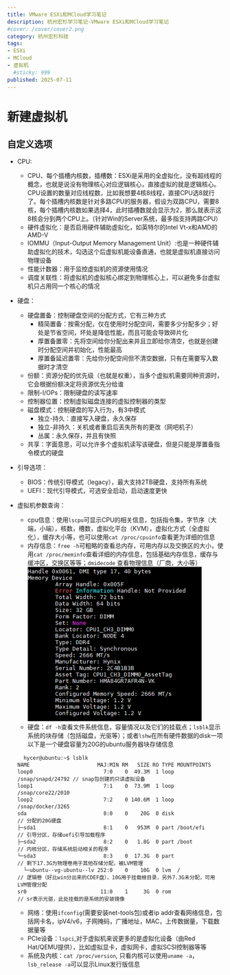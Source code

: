 ```yaml
---
title: VMware ESXi和MCloud学习笔记
description: 杭州宏杉学习笔记-VMware ESXi和MCloud学习笔记
#cover: /cover/cover2.png
category: 杭州宏杉科技
tags:
- ESXi
- MCloud
- 虚拟机
  #sticky: 999
published: 2025-07-11
---
```


# 新建虚拟机

## 自定义选项

* CPU:
  * CPU、每个插槽内核数，插槽数：ESXi是采用的全虚拟化，没有超线程的概念，也就是说没有物理核心对应逻辑核心，直接虚拟的就是逻辑核心。CPU设置的数量对应线程数，比如我想要4核8线程，直接CPU选8就行了。每个插槽内核数是针对多路CPU的服务器，假设为双路CPU，需要8核，每个插槽内核数如果选择4，此时插槽数就会显示为2，那么就表示这8核会分到两个CPU上。（针对Win的Server系统，最多指支持两路CPU）
  * 硬件虚拟化：是否启用硬件辅助虚拟化，如英特尔的Intel Vt-x和AMD的AMD-V
  * IOMMU（Input-Output Memory Management Unit）:也是一种硬件辅助虚拟化的技术，勾选这个后虚拟机能设备直通，也就是虚拟机直接访问物理设备
  * 性能计数器：用于监控虚拟机的资源使用情况
  * 调度关联性：将虚拟机的虚拟核心绑定到物理核心上，可以避免多台虚拟机只占用同一个核心的情况

* 硬盘：
  * 硬盘置备：控制硬盘空间的分配方式，它有三种方式
    * 精简置备：按需分配，仅在使用时分配空间，需要多少分配多少；好处是节省空间，坏处是降低性能，而且可能会导致碎片化
    * 厚置备置零：先将空间给你分配出来并且立即给你清空，也就是创建时分配空间并初始化，性能最高
    * 厚置备延迟置零：先给你分配空间但不清空数据，只有在需要写入数据时才清空
  * 份额：资源分配的优先级（也就是权重），当多个虚拟机需要同种资源时，它会根据份额决定将资源优先分给谁
  * 限制-I/OPs：限制硬盘的读写速率
  * 控制器位置：控制虚拟磁盘连接的虚拟控制器的类型
  * 磁盘模式：控制硬盘的写入行为，有3中模式
    * 独立-持久：直接写入硬盘，永久保存
    * 独立-非持久：关机或者重启后丢失所有的更改（网吧机子）
    * 丛属：永久保存，并且有快照
  * 共享：字面意思，可以允许多个虚拟机读写该硬盘，但是只能是厚置备指令模式的硬盘

* 引导选项：
  * BIOS：传统引导模式（legacy），最大支持2TB硬盘，支持所有系统
  * UEFI：现代引导模式，可选安全启动，启动速度更快

* 虚拟机参数查询：
  * cpu信息：使用`lscpu`可显示CPU的相关信息，包括指令集，字节序（大端，小端），核数，槽数，虚拟化平台（KVM），虚拟化方式（全虚拟化），缓存大小等，也可以使用`cat /proc/cpuinfo`查看更为详细的信息
  * 内存信息：`free -h`可粗略的查看总内存，可用内存以及交换区的大小，使用`cat /proc/meminfo`查看详细的内存信息，包括基础内存信息，缓存与缓冲区，交换区等等；`dmidecode` 查看物理信息（厂商，大小等）
  ![alt text](images/image.png)
  * 硬盘：`df -h`查看文件系统信息，容量情况以及它们的挂载点；`lsblk`显示系统的块存储（包括磁盘，光驱等）；或者`lshw`在所有硬件数据的disk一项
  以下是一个硬盘容量为20G的ubuntu服务器块存储信息
  
  ```text
    hycer@ubuntu:~$ lsblk
  NAME                      MAJ:MIN RM   SIZE RO TYPE MOUNTPOINTS
  loop0                       7:0    0  49.3M  1 loop /snap/snapd/24792 // snap包创建的只读虚拟设备
  loop1                       7:1    0  73.9M  1 loop /snap/core22/2010
  loop2                       7:2    0 140.6M  1 loop /snap/docker/3265
  sda                         8:0    0    20G  0 disk                   // 分配的20G硬盘
  ├─sda1                      8:1    0   953M  0 part /boot/efi         // 引导分区，存储uefi引导加载程序
  ├─sda2                      8:2    0   1.8G  0 part /boot             // 内核分区，存储系统启动相关的程序
  └─sda3                      8:3    0  17.3G  0 part                   // 剩下17.3G为物理卷用于其他存储分配，被LVM管理 
    └─ubuntu--vg-ubuntu--lv 252:0    0    10G  0 lvm  /                 // 逻辑卷（好比win分出来的CDEF盘），10G用于挂载根目录，另外7.3G未分配，可用LVM管理分配
  sr0                        11:0    1     3G  0 rom                    // sr表示光驱，此处挂载的是系统的安装镜像
  ```

  * 网络：使用`ifconfig`(需要安装net-tools包)或者ip addr查看网络信息，包括网卡名，ipV4/v6，子网掩码，广播地址，MAC，上传数据量，下载数据量等
  * PCIe设备：`lspci`,对于虚拟机来说更多的是虚拟化设备（由Red Hat/QEMU提供），比如虚拟显卡，虚拟网卡，虚拟SCSI控制器等等
  * 系统及内核：`cat /proc/version`, 只看内核可以使用`uname -a`，`lsb_release -a`可以显示Linux发行版信息
  
